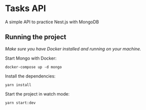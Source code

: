 # Tasks API
A simple API to practice Nest.js with MongoDB

## Running the project

*Make sure you have Docker installed and running on your machine.*

Start Mongo with Docker:
```
docker-compose up -d mongo
```

Install the dependencies:
```
yarn install
```

Start the project in watch mode:
```
yarn start:dev
```
